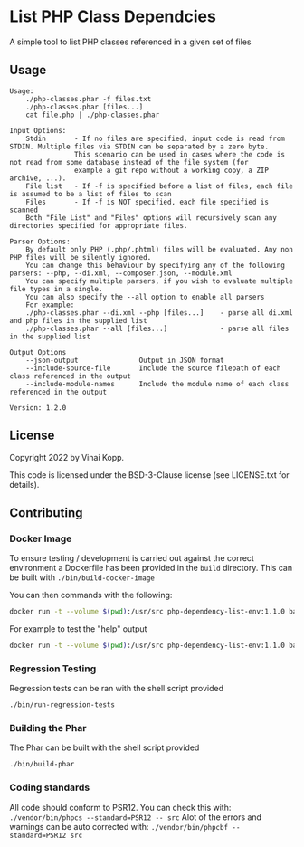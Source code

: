 # List PHP Class Dependcies

A simple tool to list PHP classes referenced in a given set of files

## Usage
```text
Usage:
    ./php-classes.phar -f files.txt
    ./php-classes.phar [files...]
    cat file.php | ./php-classes.phar

Input Options:
    Stdin       - If no files are specified, input code is read from STDIN. Multiple files via STDIN can be separated by a zero byte. 
                This scenario can be used in cases where the code is not read from some database instead of the file system (for 
                example a git repo without a working copy, a ZIP archive, ...).
    File list   - If -f is specified before a list of files, each file is assumed to be a list of files to scan
    Files       - If -f is NOT specified, each file specified is scanned
    Both "File List" and "Files" options will recursively scan any directories specified for appropriate files.

Parser Options:
    By default only PHP (.php/.phtml) files will be evaluated. Any non PHP files will be silently ignored.
    You can change this behaviour by specifying any of the following parsers: --php, --di.xml, --composer.json, --module.xml
    You can specify multiple parsers, if you wish to evaluate multiple file types in a single.
    You can also specify the --all option to enable all parsers
    For example: 
    ./php-classes.phar --di.xml --php [files...]    - parse all di.xml and php files in the supplied list
    ./php-classes.phar --all [files...]             - parse all files in the supplied list

Output Options
    --json-output               Output in JSON format
    --include-source-file       Include the source filepath of each class referenced in the output
    --include-module-names      Include the module name of each class referenced in the output

Version: 1.2.0
```

## License

Copyright 2022 by Vinai Kopp.

This code is licensed under the BSD-3-Clause license (see LICENSE.txt for details).


## Contributing

### Docker Image
To ensure testing / development is carried out against the correct environment a Dockerfile has been provided in the `build` directory.
This can be built with `./bin/build-docker-image`

You can then commands with the following:
```bash
docker run -t --volume $(pwd):/usr/src php-dependency-list-env:1.1.0 bash -c "COMMAND"
```

For example to test the "help" output
```bash
docker run -t --volume $(pwd):/usr/src php-dependency-list-env:1.1.0 bash -c "php bin/php-classes.php --help"
```

### Regression Testing
Regression tests can be ran with the shell script provided
```bash
./bin/run-regression-tests
```

### Building the Phar
The Phar can be built with the shell script provided
```bash
./bin/build-phar
```

### Coding standards
All code should conform to PSR12.
You can check this with: `./vendor/bin/phpcs --standard=PSR12 -- src`
Alot of the errors and warnings can be auto corrected with: `./vendor/bin/phpcbf --standard=PSR12 src`